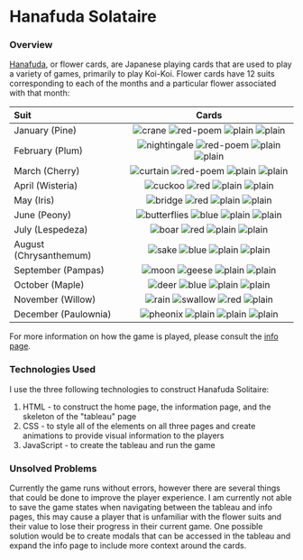 # Hanafuda Solataire

### Overview

[Hanafuda](https://en.wikipedia.org/wiki/Hanafuda), or flower cards, are Japanese playing cards that are used to play a variety of games, primarily to play Koi-Koi. Flower cards have 12 suits corresponding to each of the months and a particular flower associated with that month:  


| Suit | Cards |
| :------- | :----: |
| January (Pine) | ![crane](https://github.com/iandemed/hanafuda-solataire/blob/master/imgs/pine-crane.png) ![red-poem](https://github.com/iandemed/hanafuda-solataire/blob/master/imgs/pine-red-poem.png) ![plain](https://github.com/iandemed/hanafuda-solataire/blob/master/imgs/pine-plain-0.png) ![plain](https://github.com/iandemed/hanafuda-solataire/blob/master/imgs/pine-plain-1.png)|
| February (Plum) | ![nightingale](https://github.com/iandemed/hanafuda-solataire/blob/master/imgs/plum-nightingale.png) ![red-poem](https://github.com/iandemed/hanafuda-solataire/blob/master/imgs/plum-red-poem.png) ![plain](https://github.com/iandemed/hanafuda-solataire/blob/master/imgs/plum-plain-0.png) ![plain](https://github.com/iandemed/hanafuda-solataire/blob/master/imgs/plum-plain-1.png)| 
|March (Cherry) | ![curtain](https://github.com/iandemed/hanafuda-solataire/blob/master/imgs/cherry-curtain.png) ![red-poem](https://github.com/iandemed/hanafuda-solataire/blob/master/imgs/cherry-red-poem.png) ![plain](https://github.com/iandemed/hanafuda-solataire/blob/master/imgs/cherry-plain-0.png) ![plain](https://github.com/iandemed/hanafuda-solataire/blob/master/imgs/cherry-plain-1.png)| 
| April (Wisteria) | ![cuckoo](https://github.com/iandemed/hanafuda-solataire/blob/master/imgs/wisteria-cuckoo.png) ![red](https://github.com/iandemed/hanafuda-solataire/blob/master/imgs/wisteria-red.png) ![plain](https://github.com/iandemed/hanafuda-solataire/blob/master/imgs/wisteria-plain-0.png) ![plain](https://github.com/iandemed/hanafuda-solataire/blob/master/imgs/wisteria-plain-1.png)| 
| May (Iris) | ![bridge](https://github.com/iandemed/hanafuda-solataire/blob/master/imgs/iris-bridge.png) ![red](https://github.com/iandemed/hanafuda-solataire/blob/master/imgs/iris-red.png) ![plain](https://github.com/iandemed/hanafuda-solataire/blob/master/imgs/iris-plain-0.png) ![plain](https://github.com/iandemed/hanafuda-solataire/blob/master/imgs/iris-plain-1.png)| 
| June (Peony) | ![butterflies](https://github.com/iandemed/hanafuda-solataire/blob/master/imgs/peony-butterflies.png) ![blue](https://github.com/iandemed/hanafuda-solataire/blob/master/imgs/peony-blue.png) ![plain](https://github.com/iandemed/hanafuda-solataire/blob/master/imgs/peony-plain-0.png) ![plain](https://github.com/iandemed/hanafuda-solataire/blob/master/imgs/peony-plain-1.png)| 
| July (Lespedeza) | ![boar](https://github.com/iandemed/hanafuda-solataire/blob/master/imgs/lespedeza-boar.png) ![red](https://github.com/iandemed/hanafuda-solataire/blob/master/imgs/lespedeza-red.png) ![plain](https://github.com/iandemed/hanafuda-solataire/blob/master/imgs/lespedeza-plain-0.png) ![plain](https://github.com/iandemed/hanafuda-solataire/blob/master/imgs/lespedeza-plain-1.png)| 
| August (Chrysanthemum) | ![sake](https://github.com/iandemed/hanafuda-solataire/blob/master/imgs/chrysanthemum-sake.png) ![blue](https://github.com/iandemed/hanafuda-solataire/blob/master/imgs/chrysanthemum-blue.png) ![plain](https://github.com/iandemed/hanafuda-solataire/blob/master/imgs/chrysanthemum-plain-0.png) ![plain](https://github.com/iandemed/hanafuda-solataire/blob/master/imgs/chrysanthemum-plain-1.png)| 
| September (Pampas) | ![moon](https://github.com/iandemed/hanafuda-solataire/blob/master/imgs/pampas-moon.png) ![geese](https://github.com/iandemed/hanafuda-solataire/blob/master/imgs/pampas-geese.png) ![plain](https://github.com/iandemed/hanafuda-solataire/blob/master/imgs/pampas-plain-0.png) ![plain](https://github.com/iandemed/hanafuda-solataire/blob/master/imgs/pampas-plain-1.png)| 
| October (Maple) | ![deer](https://github.com/iandemed/hanafuda-solataire/blob/master/imgs/maple-deer.png) ![blue](https://github.com/iandemed/hanafuda-solataire/blob/master/imgs/maple-blue.png) ![plain](https://github.com/iandemed/hanafuda-solataire/blob/master/imgs/maple-plain-0.png) ![plain](https://github.com/iandemed/hanafuda-solataire/blob/master/imgs/maple-plain-1.png)| 
| November (Willow) | ![rain](https://github.com/iandemed/hanafuda-solataire/blob/master/imgs/willow-rain.png) ![swallow](https://github.com/iandemed/hanafuda-solataire/blob/master/imgs/willow-swallow.png) ![red](https://github.com/iandemed/hanafuda-solataire/blob/master/imgs/willow-red.png) ![plain](https://github.com/iandemed/hanafuda-solataire/blob/master/imgs/willow-plain-0.png)| 
| December (Paulownia) | ![pheonix](https://github.com/iandemed/hanafuda-solataire/blob/master/imgs/paulownia-pheonix.png) ![plain](https://github.com/iandemed/hanafuda-solataire/blob/master/imgs/paulownia-plain-0.png) ![plain](https://github.com/iandemed/hanafuda-solataire/blob/master/imgs/paulownia-plain-1.png) ![plain](https://github.com/iandemed/hanafuda-solataire/blob/master/imgs/paulownia-plain-2.png)|  


For more information on how the game is played, please consult the [info page](https://https://iandemed.github.io/hanafuda-solataire/).  


### Technologies Used   

I use the three following technologies to construct Hanafuda Solitaire:  

1. HTML - to construct the home page, the information page, and the skeleton of the "tableau" page
2. CSS - to style all of the elements on all three pages and create animations to provide visual information to the players
3. JavaScript - to create the tableau and run the game

### Unsolved Problems  

Currently the game runs without errors, however there are several things that could be done to improve the player experience. I am currently not able to save the game states when navigating between the tableau and info pages, this may cause a player that is unfamiliar with the flower suits and their value to lose their progress in their current game. One possible solution would be to create modals that can be accessed in the tableau and expand the info page to include more context around the cards.
